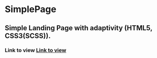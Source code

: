 # SimplePage
## Simple Landing Page with adaptivity (HTML5, CSS3(SCSS)).

### Link to view [Link to view](https://pages.github.com/)
